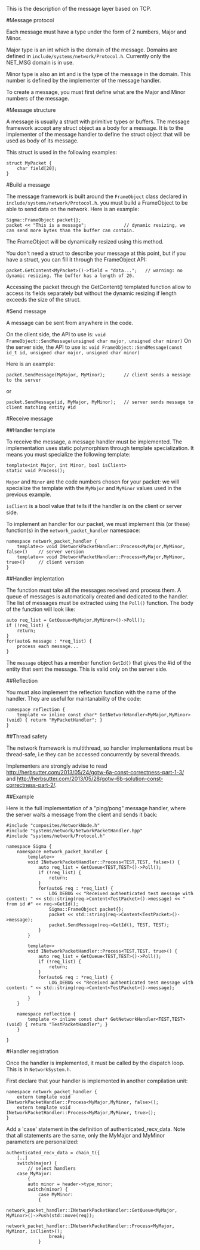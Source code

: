 This is the description of the message layer based on TCP.

#Message protocol

Each message must have a type under the form of 2 numbers, Major and Minor.

Major type is an int which is the domain of the message. Domains are defined in `include/systems/network/Protocol.h`. Currently only the NET_MSG domain is in use.

Minor type is also an int and is the type of the message in the domain. This number is defined by the implementer of the message handler.

To create a message, you must first define what are the Major and Minor numbers of the message.

#Message structure

A message is usually a struct with primitive types or buffers. The message framework accept any struct object as a body for a message. It is to the implementer of the message handler to define the struct object that will be used as body of its message.

This struct is used in the following examples:

	struct MyPacket {
		char field[20];
	}

#Build a message

The message framework is built around the `FrameObject` class declared in `include/systems/network/Protocol.h`. you must build a FrameObject to be able to send data on the network. Here is an example:

	Sigma::FrameObject packet{};
	packet << "This is a message";				// dynamic resizing, we can send more bytes than the buffer can contain.

The FrameObject will be dynamically resized using this method.

You don't need a struct to describe your message at this point, but if you have a struct, you can fill it through the FrameObject API:

	packet.GetContent<MyPacket>()->field = "data...";	// warning: no dynamic resizing. The buffer has a length of 20.
	
Accessing the packet through the GetContent() templated function allow to access its fields separately but without the dynamic resizing if length exceeds the size of the struct.

#Send message

A message can be sent from anywhere in the code.

On the client side, the API to use is: `void FrameObject::SendMessage(unsigned char major, unsigned char minor)`
On the server side, the API to use is: `void FrameObject::SendMessage(const id_t id, unsigned char major, unsigned char minor)`

Here is an example:

	packet.SendMessage(MyMajor, MyMinor);		// client sends a message to the server

or

	packet.SendMessage(id, MyMajor, MyMinor);	// server sends message to client matching entity #id	

#Receive message

##Handler template
	
To receive the message, a message handler must be implemented. The implementation uses static polymorphism through template specialization. It means you must specialize the following template:

	template<int Major, int Minor, bool isClient>
	static void Process();
	
`Major` and `Minor` are the code numbers chosen for your packet: we will specialize the template with the `MyMajor` and `MyMinor` values used in the previous example.

`isClient` is a bool value that tells if the handler is on the client or server side.

To implement an handler for our packet, we must implement this (or these) function(s) in the `network_packet_handler` namespace:

	namespace network_packet_handler {
		template<> void INetworkPacketHandler::Process<MyMajor,MyMinor, false>()	// server version
		template<> void INetworkPacketHandler::Process<MyMajor,MyMinor, true>()		// client version
	}

##Handler implentation

The function must take all the messages received and process them. A queue of messages is automatically created and dedicated to the handler. The list of messages
must be extracted using the `Poll()` function. The body of the function will look like:

	auto req_list = GetQueue<MyMajor,MyMinor>()->Poll();
	if (!req_list) {
		return;
	}
	for(auto& message : *req_list) {
		process each message...
	}

The `message` object has a member function `GetId()` that gives the #id of the entity that sent the message. This is valid only on the server side.
	
##Reflection
	
You must also implement the reflection function with the name of the handler. They are useful for maintanability of the code:

	namespace reflection {
		template <> inline const char* GetNetworkHandler<MyMajor,MyMinor>(void) { return "MyPacketHandler"; }
	}

##Thread safety

The network framework is multithread, so handler implementations must be thread-safe, i.e they can be accessed concurrently by several threads.

Implementers are strongly advise to read <http://herbsutter.com/2013/05/24/gotw-6a-const-correctness-part-1-3/> and <http://herbsutter.com/2013/05/28/gotw-6b-solution-const-correctness-part-2/>.
	
##Example
	
Here is the full implementation of a "ping/pong" message handler, where the server waits a message from the client and sends it back:

	#include "composites/NetworkNode.h"
	#include "systems/network/NetworkPacketHandler.hpp"
	#include "systems/network/Protocol.h"

	namespace Sigma {
		namespace network_packet_handler {
			template<>
			void INetworkPacketHandler::Process<TEST,TEST, false>() {
				auto req_list = GetQueue<TEST,TEST>()->Poll();
				if (!req_list) {
					return;
				}
				for(auto& req : *req_list) {
					LOG_DEBUG << "Received authenticated test message with content: " << std::string(req->Content<TestPacket>()->message) << " from id #" << req->GetId();
					Sigma::FrameObject packet{};
					packet << std::string(req->Content<TestPacket>()->message);
					packet.SendMessage(req->GetId(), TEST, TEST);
				}
			}

			template<>
			void INetworkPacketHandler::Process<TEST,TEST, true>() {
				auto req_list = GetQueue<TEST,TEST>()->Poll();
				if (!req_list) {
					return;
				}
				for(auto& req : *req_list) {
					LOG_DEBUG << "Received authenticated test message with content: " << std::string(req->Content<TestPacket>()->message);
				}
			}
		}

		namespace reflection {
			template <> inline const char* GetNetworkHandler<TEST,TEST>(void) { return "TestPacketHandler"; }
		}

	}

#Handler registration

Once the handler is implemented, it must be called by the dispatch loop. This is in `NetworkSystem.h`.

First declare that your handler is implemented in another compilation unit:

	namespace network_packet_handler {
		extern template void INetworkPacketHandler::Process<MyMajor,MyMinor, false>();
		extern template void INetworkPacketHandler::Process<MyMajor,MyMinor, true>();
	}

Add a 'case' statement in the definition of authenticated_recv_data. Note that all statements are the same, only the MyMajor and MyMinor parameters are personalized:

	authenticated_recv_data = chain_t({
		[..]
		switch(major) {
			// select handlers
		case MyMajor:
			{
			auto minor = header->type_minor;
			switch(minor) {
				case MyMinor:
				{
					network_packet_handler::INetworkPacketHandler::GetQueue<MyMajor, MyMinor>()->Push(std::move(req));
					network_packet_handler::INetworkPacketHandler::Process<MyMajor, MyMinor, isClient>();
					break;
				}

